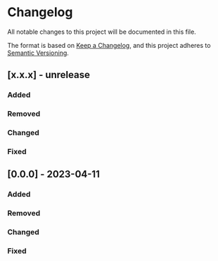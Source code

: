 # Changelog
All notable changes to this project will be documented in this file.

The format is based on [Keep a Changelog](https://keepachangelog.com/en/1.0.0/),
and this project adheres to [Semantic Versioning](https://semver.org/spec/v2.0.0.html).

## [x.x.x] - unrelease
### Added
### Removed
### Changed
### Fixed

## [0.0.0] - 2023-04-11
### Added
### Removed
### Changed
### Fixed

